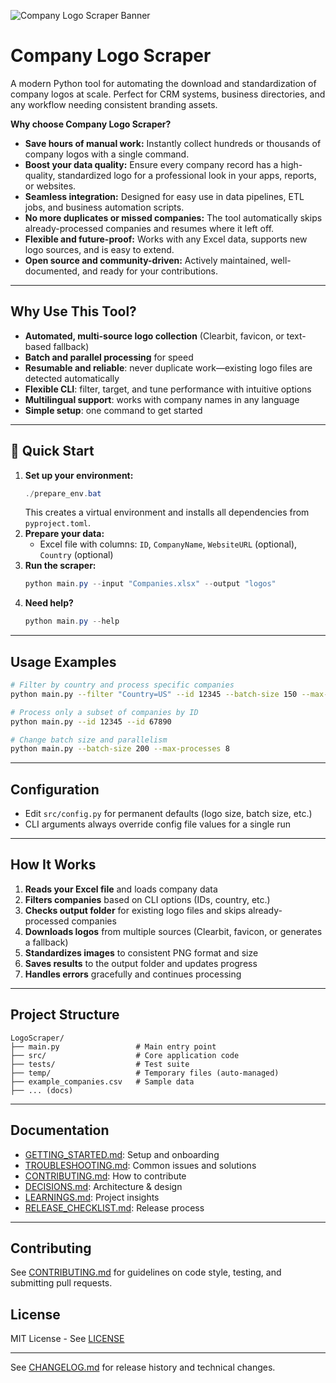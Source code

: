 ![Company Logo Scraper Banner](banner.png)

# Company Logo Scraper

A modern Python tool for automating the download and standardization of company logos at scale. Perfect for CRM systems, business directories, and any workflow needing consistent branding assets.

**Why choose Company Logo Scraper?**
- **Save hours of manual work:** Instantly collect hundreds or thousands of company logos with a single command.
- **Boost your data quality:** Ensure every company record has a high-quality, standardized logo for a professional look in your apps, reports, or websites.
- **Seamless integration:** Designed for easy use in data pipelines, ETL jobs, and business automation scripts.
- **No more duplicates or missed companies:** The tool automatically skips already-processed companies and resumes where it left off.
- **Flexible and future-proof:** Works with any Excel data, supports new logo sources, and is easy to extend.
- **Open source and community-driven:** Actively maintained, well-documented, and ready for your contributions.

---

## Why Use This Tool?
- **Automated, multi-source logo collection** (Clearbit, favicon, or text-based fallback)
- **Batch and parallel processing** for speed
- **Resumable and reliable**: never duplicate work—existing logo files are detected automatically
- **Flexible CLI**: filter, target, and tune performance with intuitive options
- **Multilingual support**: works with company names in any language
- **Simple setup**: one command to get started

---

## 🚀 Quick Start
1. **Set up your environment:**
   ```powershell
   ./prepare_env.bat
   ```
   This creates a virtual environment and installs all dependencies from `pyproject.toml`.
2. **Prepare your data:**
   - Excel file with columns: `ID`, `CompanyName`, `WebsiteURL` (optional), `Country` (optional)
3. **Run the scraper:**
   ```powershell
   python main.py --input "Companies.xlsx" --output "logos"
   ```
4. **Need help?**
   ```powershell
   python main.py --help
   ```

---

## Usage Examples
```bash
# Filter by country and process specific companies
python main.py --filter "Country=US" --id 12345 --batch-size 150 --max-processes 4

# Process only a subset of companies by ID
python main.py --id 12345 --id 67890

# Change batch size and parallelism
python main.py --batch-size 200 --max-processes 8
```

---

## Configuration
- Edit `src/config.py` for permanent defaults (logo size, batch size, etc.)
- CLI arguments always override config file values for a single run

---

## How It Works
1. **Reads your Excel file** and loads company data
2. **Filters companies** based on CLI options (IDs, country, etc.)
3. **Checks output folder** for existing logo files and skips already-processed companies
4. **Downloads logos** from multiple sources (Clearbit, favicon, or generates a fallback)
5. **Standardizes images** to consistent PNG format and size
6. **Saves results** to the output folder and updates progress
7. **Handles errors** gracefully and continues processing

---

## Project Structure
```
LogoScraper/
├── main.py                 # Main entry point
├── src/                    # Core application code
├── tests/                  # Test suite
├── temp/                   # Temporary files (auto-managed)
├── example_companies.csv   # Sample data
├── ... (docs)
```

---

## Documentation
- [GETTING_STARTED.md](GETTING_STARTED.md): Setup and onboarding
- [TROUBLESHOOTING.md](TROUBLESHOOTING.md): Common issues and solutions
- [CONTRIBUTING.md](CONTRIBUTING.md): How to contribute
- [DECISIONS.md](DECISIONS.md): Architecture & design
- [LEARNINGS.md](LEARNINGS.md): Project insights
- [RELEASE_CHECKLIST.md](RELEASE_CHECKLIST.md): Release process

---

## Contributing
See [CONTRIBUTING.md](CONTRIBUTING.md) for guidelines on code style, testing, and submitting pull requests.

## License
MIT License - See [LICENSE](LICENSE)

---

See [CHANGELOG.md](CHANGELOG.md) for release history and technical changes.